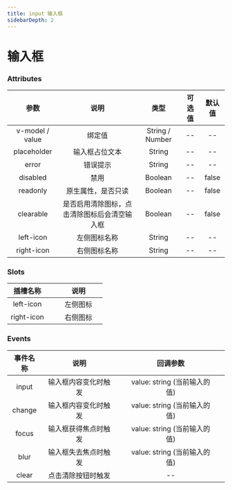 ```yaml
---
title: input 输入框
sidebarDepth: 2
---
```

# 输入框
<ClientOnly>
 <input-demos></input-demos>
</ClientOnly>

### Attributes
|参数| 说明 |  类型  | 可选值 | 默认值 |
| :-------------: |:-------------:| :-----:|:-----:|:-----:|
| v-model / value | 绑定值 |    String / Number | -- | --
|placeholder|输入框占位文本|String|--|--
| error      | 错误提示      |  String |--| --
| disabled      | 禁用      |  Boolean |--| false
| readonly      | 原生属性，是否只读      |  Boolean |--| false
| clearable      | 是否启用清除图标，点击清除图标后会清空输入框      |  Boolean |--| false
| left-icon      | 左侧图标名称      |  String |--| --
| right-icon      | 右侧图标名称      |  String |--| --

### Slots
|插槽名称|  |  | 说明   | |
| :-------------: |:----:| :---------------------:| :---------------------:| :--:|
| left-icon |  |  |  左侧图标 |
| right-icon |  |  |  右侧图标 |

### Events
|事件名称| 说明 |  |  回调参数  | |
| :-------------: |:----:| :---------------------:| :---------------------:| :--:|
| input | 输入框内容变化时触发 |  |  value: string (当前输入的值) |
| change | 输入框内容变化时触发 |  |  value: string (当前输入的值) |
| focus | 输入框获得焦点时触发 |  |  value: string (当前输入的值) |
| blur | 输入框失去焦点时触发 |  |  value: string (当前输入的值) |
| clear | 点击清除按钮时触发 |  |  -- |
